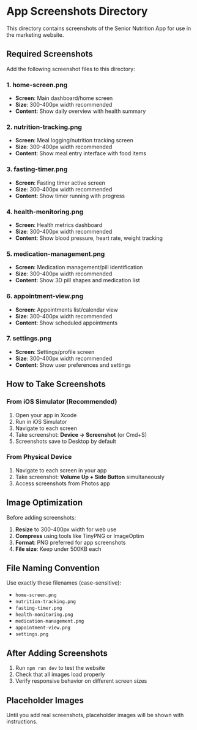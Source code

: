 # App Screenshots Directory

This directory contains screenshots of the Senior Nutrition App for use in the marketing website.

## Required Screenshots

Add the following screenshot files to this directory:

### 1. **home-screen.png**
- **Screen**: Main dashboard/home screen
- **Size**: 300-400px width recommended
- **Content**: Show daily overview with health summary

### 2. **nutrition-tracking.png**
- **Screen**: Meal logging/nutrition tracking screen
- **Size**: 300-400px width recommended
- **Content**: Show meal entry interface with food items

### 3. **fasting-timer.png**
- **Screen**: Fasting timer active screen
- **Size**: 300-400px width recommended
- **Content**: Show timer running with progress

### 4. **health-monitoring.png**
- **Screen**: Health metrics dashboard
- **Size**: 300-400px width recommended
- **Content**: Show blood pressure, heart rate, weight tracking

### 5. **medication-management.png**
- **Screen**: Medication management/pill identification
- **Size**: 300-400px width recommended
- **Content**: Show 3D pill shapes and medication list

### 6. **appointment-view.png**
- **Screen**: Appointments list/calendar view
- **Size**: 300-400px width recommended
- **Content**: Show scheduled appointments

### 7. **settings.png**
- **Screen**: Settings/profile screen
- **Size**: 300-400px width recommended
- **Content**: Show user preferences and settings

## How to Take Screenshots

### From iOS Simulator (Recommended)
1. Open your app in Xcode
2. Run in iOS Simulator
3. Navigate to each screen
4. Take screenshot: **Device → Screenshot** (or Cmd+S)
5. Screenshots save to Desktop by default

### From Physical Device
1. Navigate to each screen in your app
2. Take screenshot: **Volume Up + Side Button** simultaneously
3. Access screenshots from Photos app

## Image Optimization

Before adding screenshots:
1. **Resize** to 300-400px width for web use
2. **Compress** using tools like TinyPNG or ImageOptim
3. **Format**: PNG preferred for app screenshots
4. **File size**: Keep under 500KB each

## File Naming Convention

Use exactly these filenames (case-sensitive):
- `home-screen.png`
- `nutrition-tracking.png`
- `fasting-timer.png`
- `health-monitoring.png`
- `medication-management.png`
- `appointment-view.png`
- `settings.png`

## After Adding Screenshots

1. Run `npm run dev` to test the website
2. Check that all images load properly
3. Verify responsive behavior on different screen sizes

## Placeholder Images

Until you add real screenshots, placeholder images will be shown with instructions. 
